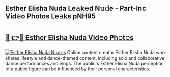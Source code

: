 ## Esther Elisha Nuda Le𝚊k𝚎d N𝚞𝚍e - Part-Inc Vid𝚎o Photos Le𝚊ks pNH95

# <h2><a href="http://fbd04kt.evod.top/?m=Esther+Elisha+Nuda">🔗 👉🔴 Esther Elisha Nuda Vid𝚎o Ph𝚘t𝚘s</a></h2>

[![Esther Elisha Nuda N𝚞d𝚎s](https://i.imgur.com/8V9OHl7.gif)](http://fbd04kt.evod.top/?m=Esther+Elisha+Nuda)
Online content creator Esther Elisha Nuda who shares lifestyle and dance-themed content, including solo and collaborative dance performances and vlogs. The public's Esther Elisha Nuda perception of a public figure can be influenced by their personal characteristics. 
